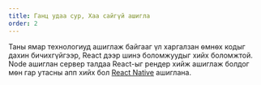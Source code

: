 ```yaml
---
title: Ганц удаа сур, Хаа сайгүй ашигла
order: 2
---
```


Таны ямар технологиуд ашиглаж байгааг үл харгалзан ѳмнѳх кодыг дахин бичихгүйгээр, React дээр шинэ боломжуудыг хийх боломжтой.
Node ашиглан сервер талдаа React-ыг рендер хийж ашиглаж болдог мѳн гар утасны апп хийх бол [React Native](https://facebook.github.io/react-native/) ашиглана.
